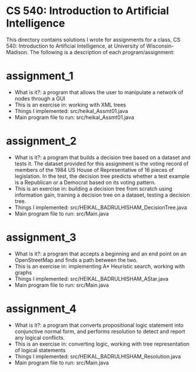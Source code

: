 # CS 540: Introduction to Artificial Intelligence
This directory contains solutions I wrote for assignments for a class, 
CS 540: Introduction to Artificial Intelligence, at University of Wisconsin-Madison.
The following is a description of each program/assignment:

# assignment_1
- What is it?: a program that allows the user to manipulate a network of nodes through a GUI
- This is an exercise in: working with XML trees
- Things I implemented: src/heikal_Assmt01.java
- Main program file to run: src/heikal_Assmt01.java

# assignment_2
- What is it?: a program that builds a decision tree based on a dataset and tests it. The
dataset provided for this assignment is the voting record of members of the 1984 US House of
Representative of 16 pieces of legislation. In the test, the decision tree predicts whether a test example 
is a Republican or a Democrat based on its voting pattern.
- This is an exercise in: building a decision tree from scratch using information gain, training
a decision tree on a dataset, testing a decision tree.
- Things I implemented: src/HEIKAL_BADRULHISHAM_DecisionTree.java
- Main program file to run: src/Main.java

# assignment_3
- What is it?: a program that accepts a beginning and an end point on an OpenStreetMap and finds
a path between the two.
- This is an exercise in: implementing A* Heuristic search, working with graphs
- Things I implemented: src/HEIKAL_BADRULHISHAM_AStar.java
- Main program file to run: src/Main.java

# assignment_4
- What is it?: a program that converts propositional logic statement into conjunctive normal form, 
and performs resolution to detect and report any logical conflicts.
- This is an exercise in: converting logic, working with tree representation of logical statements
- Things I implemented: src/HEIKAL_BADRULHISHAM_Resolution.java
- Main program file to run: src/Main.java